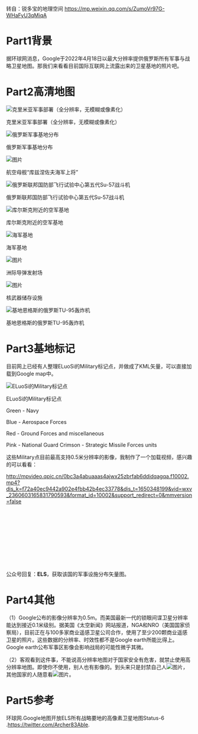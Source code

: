 转自：锐多宝的地理空间 https://mp.weixin.qq.com/s/ZumoVr97G-WHaFyU3qMiqA

# Part1背景

据环球网消息，Google于2022年4月18日以最大分辨率提供俄罗斯所有军事与战略卫星地图。那我们来看看目前国际互联网上流露出来的卫星基地的照片吧。

# Part2高清地图

![克里米亚军事部署（全分辨率，无模糊或像素化）](https://mmbiz.qpic.cn/mmbiz_png/qRCxicPtm13LZpOFK2CsnokYibDM8oPmgziaIvTg0qQB1w9qKgKXU5Piae1BgAlgm8j6S0YsWich2qaXUCGzVusibxibQ/640?wx_fmt=png)

克里米亚军事部署（全分辨率，无模糊或像素化）

![俄罗斯军事基地分布](https://mmbiz.qpic.cn/mmbiz_jpg/qRCxicPtm13LZpOFK2CsnokYibDM8oPmgzXsh0PHRwUL2hgiaSnL3YiaMCgNAhd9Kx6hoEVO1F55JF9V7NTeahu1TQ/640?wx_fmt=jpeg)

俄罗斯军事基地分布

![图片](https://mmbiz.qpic.cn/mmbiz_png/qRCxicPtm13LZpOFK2CsnokYibDM8oPmgzAkYjzYRG08YLw4yomRSIKsRQkT3tvb6aaWBln1BJWialJAoCxcFKRYw/640?wx_fmt=png)

航空母舰“库兹涅佐夫海军上将”

![俄罗斯联邦国防部飞行试验中心第五代Su-57战斗机](https://mmbiz.qpic.cn/mmbiz_jpg/qRCxicPtm13LZpOFK2CsnokYibDM8oPmgzQ2CiaR3uR2B4RL3zib81LRxDsqwgErEWia6hSe22811y8r1bJiaNmK1rEw/640?wx_fmt=jpeg)

俄罗斯联邦国防部飞行试验中心第五代Su-57战斗机

![库尔斯克附近的空军基地](https://mmbiz.qpic.cn/mmbiz_jpg/qRCxicPtm13LZpOFK2CsnokYibDM8oPmgzxMial3VN2XtC0f48hv45lM05wZSRmEjmKfgYJz5NNvqIwVtLicjYcZow/640?wx_fmt=jpeg)

库尔斯克附近的空军基地

![海军基地](https://mmbiz.qpic.cn/mmbiz_jpg/qRCxicPtm13LZpOFK2CsnokYibDM8oPmgz88yCWB0OicrXZBcy0q3ibfvdG6GqdOKVj8yVCE6EqYiaHEKQ0IlhGdblQ/640?wx_fmt=jpeg)

海军基地

![图片](https://mmbiz.qpic.cn/mmbiz_png/qRCxicPtm13LZpOFK2CsnokYibDM8oPmgzrqujy0F6wCq6ic3iaoEx4xo41qAMwFMQiaD8DvLia35wOm8j5lux9wCoNg/640?wx_fmt=png)

洲际导弹发射场

![图片](https://mmbiz.qpic.cn/mmbiz_png/qRCxicPtm13LZpOFK2CsnokYibDM8oPmgzQJPp5ZhHZQYxPKUoOY0eajn0etMEHZw9m1RHhz0GeWmcIeibIYu2o9g/640?wx_fmt=png)

核武器储存设施

![基地恩格斯的俄罗斯TU-95轰炸机](https://mmbiz.qpic.cn/mmbiz_png/qRCxicPtm13LZpOFK2CsnokYibDM8oPmgzHj27PGFmQHwMiaBexLzPsxnw2vicDlx30ak878ExxIflTad6NicLxYwzQ/640?wx_fmt=png)

基地恩格斯的俄罗斯TU-95轰炸机

# Part3基地标记

目前网上已经有人整理ELuoSi的Military标记点，并做成了KML矢量，可以直接加载到Google map中。

![ELuoSi的Military标记点](https://mmbiz.qpic.cn/mmbiz_jpg/qRCxicPtm13LZpOFK2CsnokYibDM8oPmgzTibpA6clIETxIg0icAf4tFfs3q1Eia49CQmGG6vYOvUg3DrHTU5T70BHg/640?wx_fmt=jpeg)

ELuoSi的Military标记点

Green - Navy

Blue - Aerospace Forces

Red - Ground Forces and miscellaneous

Pink - National Guard Crimson - Strategic Missile Forces units

这些Military点目前最高支持0.5米分辨率的影像，我制作了一个加载视频，感兴趣的可以看看：

http://mpvideo.qpic.cn/0bc3a4abuaaas4ajwx25zbrfab6ddidqagqa.f10002.mp4?dis_k=f72a40ec9442a902e4fbb42b4ec33778&dis_t=1650348199&vid=wxv_2360603165831790593&format_id=10002&support_redirect=0&mmversion=false

<iframe class="video_iframe rich_pages" data-vidtype="2" data-mpvid="wxv_2360603165831790593" data-cover="http%3A%2F%2Fmmbiz.qpic.cn%2Fmmbiz_jpg%2FqRCxicPtm13LZpOFK2CsnokYibDM8oPmgzcFAWdJuWft338d43HrszLtJy7vU98iaAcSIG0ENQUQJxpbaB38Teyjw%2F0%3Fwx_fmt%3Djpeg" allowfullscreen="" frameborder="0" data-ratio="1.7777777777777777" data-w="1920" data-src="https://v.qq.com/iframe/preview.html?vid=wxv_2360603165831790593&amp;width=500&amp;height=375&amp;auto=0"></iframe>

公众号回复：**ELS**，获取该国的军事设施分布矢量图。

# Part4其他

（1）Google公布的影像分辨率为0.5m。而美国最新一代的锁眼间谍卫星分辨率能达到接近0.1米级别。据美国《太空新闻》网站报道，NGA和NRO（美国国家侦察局），目前正在与100多家商业遥感卫星公司合作，使用了至少200颗商业遥感卫星的照片。这些数据的分辨率、时效性都不是Google earth所能比得上。Google earth公布军事区影像会影响战局的可能性微乎其微。

（2）客观看到这件事，不能说高分辨率地图对于国家安全有危害，就禁止使用高分辨率地图。即使你不使用，别人也有影像的。到头来只是封禁自己人![图片](https://mmbiz.qpic.cn/mmbiz_png/qRCxicPtm13LZpOFK2CsnokYibDM8oPmgz30PMclboc9q0lIuD6q3ZuL8IWGrnrYicZVHt8CNkhTaP7k8J1UNdLOw/640?wx_fmt=png)，其他国家的人随意看![图片](https://mmbiz.qpic.cn/mmbiz_png/qRCxicPtm13LZpOFK2CsnokYibDM8oPmgzE7aIN9XV7Maic3835SBqoDznBJWzO1jPJXJ1HAHZJFL9VloZSp0yyVQ/640?wx_fmt=png)。

# Part5参考

环球网.Google地图开放ELS所有战略要地的高像素卫星地图Status-6 .https://twitter.com/Archer83Able.
